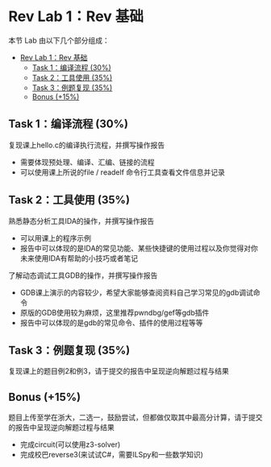# Rev Lab 1：Rev 基础

本节 Lab 由以下几个部分组成：


- [Rev Lab 1：Rev 基础](#rev-lab-1rev-基础)
  - [Task 1：编译流程 (30%)](#task-1编译流程-30)
  - [Task 2：工具使用 (35%)](#task-2工具使用-35)
  - [Task 3：例题复现 (35%)](#task-3例题复现-35)
  - [Bonus (+15%)](#bonus-15)

## Task 1：编译流程 (30%)
复现课上hello.c的编译执行流程，并撰写操作报告

- 需要体现预处理、编译、汇编、链接的流程
- 可以使用课上所说的file / readelf 命令行工具查看文件信息并记录

## Task 2：工具使用 (35%)
熟悉静态分析工具IDA的操作，并撰写操作报告

- 可以用课上的程序示例
- 报告中可以体现的是IDA的常见功能、某些快捷键的使用过程以及你觉得对你未来使用IDA有帮助的小技巧或者笔记

了解动态调试工具GDB的操作，并撰写操作报告

- GDB课上演示的内容较少，希望大家能够查阅资料自己学习常见的gdb调试命令
- 原版的GDB使用较为麻烦，这里推荐pwndbg/gef等gdb插件
- 报告中可以体现的是gdb的常见命令、插件的使用过程等等


## Task 3：例题复现 (35%)
复现课上的题目例2和例3，请于提交的报告中呈现逆向解题过程与结果

## Bonus (+15%)
题目上传至学在浙大，二选一，鼓励尝试，但都做仅取其中最高分计算，请于提交的报告中呈现逆向解题过程与结果

- 完成circuit(可以使用z3-solver)
- 完成校巴reverse3(来试试C#，需要ILSpy和一些数学知识) 
